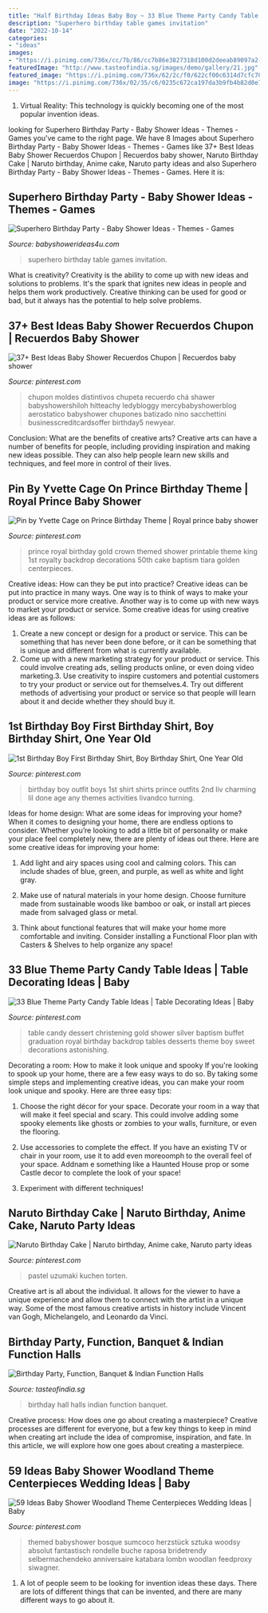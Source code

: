 ```yaml
---
title: "Half Birthday Ideas Baby Boy ~ 33 Blue Theme Party Candy Table Ideas"
description: "Superhero birthday table games invitation"
date: "2022-10-14"
categories:
- "ideas"
images:
- "https://i.pinimg.com/736x/cc/7b/86/cc7b86e3827318d100d2deeab89097a2--turning-one-boy-birthday.jpg"
featuredImage: "http://www.tasteofindia.sg/images/demo/gallery/21.jpg"
featured_image: "https://i.pinimg.com/736x/62/2c/f0/622cf00c6314d7cfc705bf58146be9fb.jpg"
image: "https://i.pinimg.com/736x/02/35/c6/0235c672ca197da3b9fb4b82d0e7b5c3.jpg"
---
```



1. Virtual Reality: This technology is quickly becoming one of the most popular invention ideas.

	

		
looking for Superhero Birthday Party - Baby Shower Ideas - Themes - Games you've came to the right page. We have 8 Images about Superhero Birthday Party - Baby Shower Ideas - Themes - Games like 37+ Best Ideas Baby Shower Recuerdos Chupon | Recuerdos baby shower, Naruto Birthday Cake | Naruto birthday, Anime cake, Naruto party ideas and also Superhero Birthday Party - Baby Shower Ideas - Themes - Games. Here it is:
		
    
## Superhero Birthday Party - Baby Shower Ideas - Themes - Games

<img loading=lazy src="http://www.babyshowerideas4u.com/wp-content/uploads/2014/05/superhero-birthday-party-ideas-table-setting-little-capes-and-masks-682x1024.jpg" onerror="this.onerror=null;this.src='https://tse3.mm.bing.net/th?id=OIP.WqOaw8PXkrcZSVBjPyrcsgHaLH&amp;pid=15.1';" alt="Superhero Birthday Party - Baby Shower Ideas - Themes - Games">

_Source: babyshowerideas4u.com_

>superhero birthday table games invitation. 

	

What is creativity?
Creativity is the ability to come up with new ideas and solutions to problems. It's the spark that ignites new ideas in people and helps them work productively. Creative thinking can be used for good or bad, but it always has the potential to help solve problems.

    
## 37+ Best Ideas Baby Shower Recuerdos Chupon | Recuerdos Baby Shower

<img loading=lazy src="https://i.pinimg.com/736x/16/24/a3/1624a3447b0db45ec25bf5efa00b438e.jpg" onerror="this.onerror=null;this.src='https://tse3.mm.bing.net/th?id=OIP.jeYpLcmyq9Uy05HZraVaBgAAAA&amp;pid=15.1';" alt="37+ Best Ideas Baby Shower Recuerdos Chupon | Recuerdos baby shower">

_Source: pinterest.com_

>chupon moldes distintivos chupeta recuerdo chá shawer babyshowershiloh hitteachy ledybloggy mercybabyshowerblog aerostatico babyshower chupones batizado nino sacchettini businesscreditcardsoffer birthday5 newyear. 

	

Conclusion: What are the benefits of creative arts?
Creative arts can have a number of benefits for people, including providing inspiration and making new ideas possible. They can also help people learn new skills and techniques, and feel more in control of their lives.

    
## Pin By Yvette Cage On Prince Birthday Theme | Royal Prince Baby Shower

<img loading=lazy src="https://i.pinimg.com/736x/a8/5b/69/a85b69c76479a3dc917c6752b2ab852a.jpg" onerror="this.onerror=null;this.src='https://tse2.mm.bing.net/th?id=OIP._ONJw-Y65HdfbLBxJRiTBQHaJ4&amp;pid=15.1';" alt="Pin by Yvette Cage on Prince Birthday Theme | Royal prince baby shower">

_Source: pinterest.com_

>prince royal birthday gold crown themed shower printable theme king 1st royalty backdrop decorations 50th cake baptism tiara golden centerpieces. 

	

Creative ideas: How can they be put into practice?
Creative ideas can be put into practice in many ways. One way is to think of ways to make your product or service more creative. Another way is to come up with new ways to market your product or service. Some creative ideas for using creative ideas are as follows:
1. Create a new concept or design for a product or service. This can be something that has never been done before, or it can be something that is unique and different from what is currently available.
2. Come up with a new marketing strategy for your product or service. This could involve creating ads, selling products online, or even doing video marketing.3. Use creativity to inspire customers and potential customers to try your product or service out for themselves.4. Try out different methods of advertising your product or service so that people will learn about it and decide whether they should buy it.

    
## 1st Birthday Boy First Birthday Shirt, Boy Birthday Shirt, One Year Old

<img loading=lazy src="https://i.pinimg.com/736x/cc/7b/86/cc7b86e3827318d100d2deeab89097a2--turning-one-boy-birthday.jpg" onerror="this.onerror=null;this.src='https://tse1.mm.bing.net/th?id=OIP.j9K9dlYeIudQZ6JXmHPxzAHaLa&amp;pid=15.1';" alt="1st Birthday Boy First Birthday Shirt, Boy Birthday Shirt, One Year Old">

_Source: pinterest.com_

>birthday boy outfit boys 1st shirt shirts prince outfits 2nd liv charming lil done age any themes activities livandco turning. 

	

Ideas for home design: What are some ideas for improving your home?
When it comes to designing your home, there are endless options to consider. Whether you’re looking to add a little bit of personality or make your place feel completely new, there are plenty of ideas out there. Here are some creative ideas for improving your home: 
1. Add light and airy spaces using cool and calming colors. This can include shades of blue, green, and purple, as well as white and light gray.

2. Make use of natural materials in your home design. Choose furniture made from sustainable woods like bamboo or oak, or install art pieces made from salvaged glass or metal.

3. Think about functional features that will make your home more comfortable and inviting. Consider installing a Functional Floor plan with Casters & Shelves to help organize any space! 


    
## 33 Blue Theme Party Candy Table Ideas | Table Decorating Ideas | Baby

<img loading=lazy src="https://i.pinimg.com/736x/62/2c/f0/622cf00c6314d7cfc705bf58146be9fb.jpg" onerror="this.onerror=null;this.src='https://tse1.mm.bing.net/th?id=OIP.KAGf2xrigvbvx5M6VUg-0gHaFD&amp;pid=15.1';" alt="33 Blue Theme Party Candy Table Ideas | Table Decorating Ideas | Baby">

_Source: pinterest.com_

>table candy dessert christening gold shower silver baptism buffet graduation royal birthday backdrop tables desserts theme boy sweet decorations astonishing. 

	

Decorating a room: How to make it look unique and spooky
If you're looking to spook up your home, there are a few easy ways to do so. By taking some simple steps and implementing creative ideas, you can make your room look unique and spooky. Here are three easy tips:
1. Choose the right décor for your space. Decorate your room in a way that will make it feel special and scary. This could involve adding some spooky elements like ghosts or zombies to your walls, furniture, or even the flooring.

2. Use accessories to complete the effect. If you have an existing TV or chair in your room, use it to add even moreoomph to the overall feel of your space. Addnam e something like a Haunted House prop or some Castle decor to complete the look of your space!

3. Experiment with different techniques!

    
## Naruto Birthday Cake | Naruto Birthday, Anime Cake, Naruto Party Ideas

<img loading=lazy src="https://i.pinimg.com/736x/f8/b7/98/f8b79816875e8183a53dff77eff3c105.jpg" onerror="this.onerror=null;this.src='https://tse4.mm.bing.net/th?id=OIP.mgknPv-n5XCNwJ-g-0UpggHaKt&amp;pid=15.1';" alt="Naruto Birthday Cake | Naruto birthday, Anime cake, Naruto party ideas">

_Source: pinterest.com_

>pastel uzumaki kuchen torten. 

	

Creative art is all about the individual. It allows for the viewer to have a unique experience and allow them to connect with the artist in a unique way. Some of the most famous creative artists in history include Vincent van Gogh, Michelangelo, and Leonardo da Vinci.

    
## Birthday Party, Function, Banquet &amp; Indian Function Halls

<img loading=lazy src="http://www.tasteofindia.sg/images/demo/gallery/21.jpg" onerror="this.onerror=null;this.src='https://tse3.mm.bing.net/th?id=OIP.gI3zhLRCgeamQJaPFIEhkgHaEK&amp;pid=15.1';" alt="Birthday Party, Function, Banquet &amp; Indian Function Halls">

_Source: tasteofindia.sg_

>birthday hall halls indian function banquet. 

	

Creative process: How does one go about creating a masterpiece?
Creative processes are different for everyone, but a few key things to keep in mind when creating art include the idea of compromise, inspiration, and fate. In this article, we will explore how one goes about creating a masterpiece.

    
## 59 Ideas Baby Shower Woodland Theme Centerpieces Wedding Ideas | Baby

<img loading=lazy src="https://i.pinimg.com/736x/02/35/c6/0235c672ca197da3b9fb4b82d0e7b5c3.jpg" onerror="this.onerror=null;this.src='https://tse1.mm.bing.net/th?id=OIP.vk2B6rNbZvYR-_sY17iEdQAAAA&amp;pid=15.1';" alt="59 Ideas Baby Shower Woodland Theme Centerpieces Wedding Ideas | Baby">

_Source: pinterest.com_

>themed babyshower bosque sumcoco herzstück sztuka woodsy absolut fantastisch rondelle buche raposa bridetrendy selbermachendeko anniversaire katabara lombn woodlan feedproxy siwagner. 

	

1. A lot of people seem to be looking for invention ideas these days. There are lots of different things that can be invented, and there are many different ways to go about it. 

